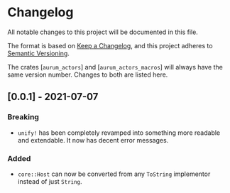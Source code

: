 # Changelog
All notable changes to this project will be documented in this file.

The format is based on [Keep a Changelog](https://keepachangelog.com/en/1.0.0/), and this project
adheres to [Semantic Versioning](https://semver.org/spec/v2.0.0.html).

The crates [`aurum_actors`] and [`aurum_actors_macros`] will always have the same version number.
Changes to both are listed here.

## [0.0.1] - 2021-07-07
### Breaking
- `unify!` has been completely revamped into something more readable and extendable. It now has
decent error messages.

### Added
- `core::Host` can now be converted from any `ToString` implementor instead of just `String`.

[aurum_actors]: https://crates.io/crates/aurum_actors
[aurum_actors_macros]: https://crates.io/crates/aurum_actors_macros